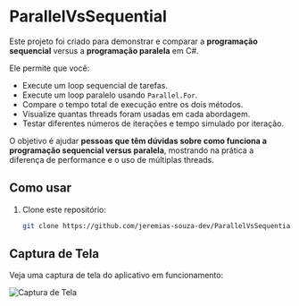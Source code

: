 # ParallelVsSequential

Este projeto foi criado para demonstrar e comparar a **programação sequencial** versus a **programação paralela** em C#.  

Ele permite que você:

- Execute um loop sequencial de tarefas.
- Execute um loop paralelo usando `Parallel.For`.
- Compare o tempo total de execução entre os dois métodos.
- Visualize quantas threads foram usadas em cada abordagem.
- Testar diferentes números de iterações e tempo simulado por iteração.

O objetivo é ajudar **pessoas que têm dúvidas sobre como funciona a programação sequencial versus paralela**, mostrando na prática a diferença de performance e o uso de múltiplas threads.

## Como usar

1. Clone este repositório:
   ```bash
   git clone https://github.com/jeremias-souza-dev/ParallelVsSequentialCsharp.git

## Captura de Tela

Veja uma captura de tela do aplicativo em funcionamento:

![Captura de Tela](Captura%20de%20tela%202025-08-17%20103119.png)
